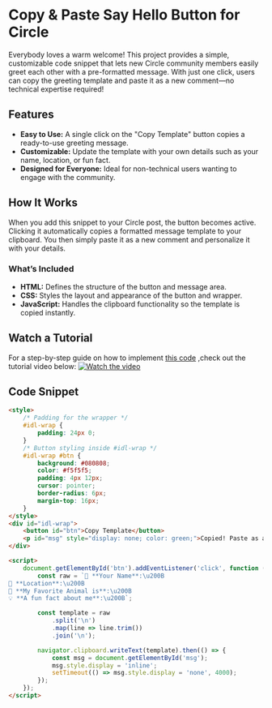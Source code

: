 # Copy & Paste Say Hello Button for Circle

Everybody loves a warm welcome! This project provides a simple, customizable code snippet that lets new Circle community members easily greet each other with a pre-formatted message. With just one click, users can copy the greeting template and paste it as a new comment—no technical expertise required!

## Features

- **Easy to Use:** A single click on the "Copy Template" button copies a ready-to-use greeting message.
- **Customizable:** Update the template with your own details such as your name, location, or fun fact.
- **Designed for Everyone:** Ideal for non-technical users wanting to engage with the community.

## How It Works

When you add this snippet to your Circle post, the button becomes active. Clicking it automatically copies a formatted message template to your clipboard. You then simply paste it as a new comment and personalize it with your details.

### What’s Included

- **HTML:** Defines the structure of the button and message area.
- **CSS:** Styles the layout and appearance of the button and wrapper.
- **JavaScript:** Handles the clipboard functionality so the template is copied instantly.

## Watch a Tutorial
For a step-by-step guide on how to implement [this code](#code-snippet) ,check out the tutorial video below:
<a href="https://youtu.be/yodagnrm4S8" target="_blank">
  <img src="https://img.youtube.com/vi/yodagnrm4S8/maxresdefault.jpg" alt="Watch the video" style="max-width:100%;">
</a>

## Code Snippet

```html
<style>
    /* Padding for the wrapper */
    #idl-wrap {
        padding: 24px 0;
    }
    /* Button styling inside #idl-wrap */
    #idl-wrap #btn {
        background: #080808;
        color: #f5f5f5;
        padding: 4px 12px;
        cursor: pointer;
        border-radius: 6px;
        margin-top: 16px;
    }
</style>
<div id="idl-wrap">
    <button id="btn">Copy Template</button>
    <p id="msg" style="display: none; color: green;">Copied! Paste as a new comment below.</p>
</div>

<script>
    document.getElementById('btn').addEventListener('click', function () {
        const raw = `👋 **Your Name**:\u200B
📍 **Location**:\u200B
🎯 **My Favorite Animal is**:\u200B
💡 **A fun fact about me**:\u200B`;

        const template = raw
            .split('\n')
            .map(line => line.trim())
            .join('\n');

        navigator.clipboard.writeText(template).then(() => {
            const msg = document.getElementById('msg');
            msg.style.display = 'inline';
            setTimeout(() => msg.style.display = 'none', 4000);
        });
    });
</script>
